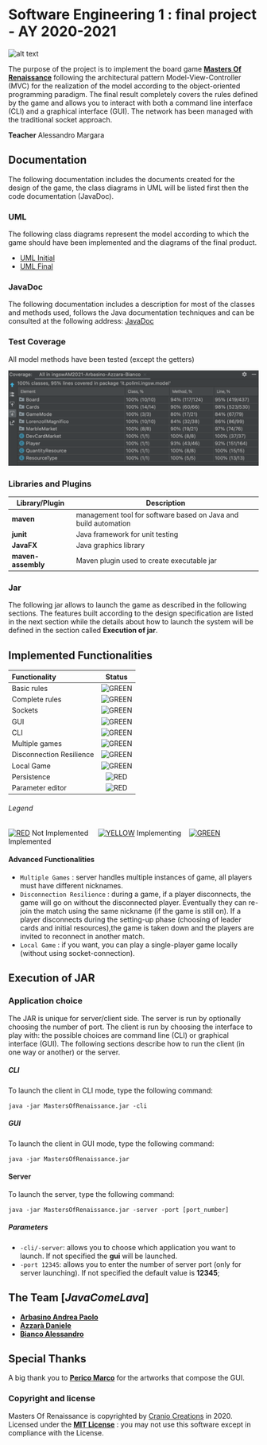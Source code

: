 # **Software Engineering 1 : final project - AY 2020-2021**
![alt text](http://www.craniocreations.it/wp-content/uploads/2019/06/Masters-of-Renaissance_box3D_front_ombra.png)

The purpose of the project is to implement the board game **[Masters Of Renaissance](http://www.craniocreations.it/prodotto/masters-of-renaissance/)** following the architectural pattern Model-View-Controller (MVC) for the realization of the model according to the object-oriented programming paradigm. The final result completely covers the rules defined by the game and allows you to interact with both a command line interface (CLI) and a graphical interface (GUI). The network has been managed with the traditional socket approach.

**Teacher** Alessandro Margara

## **Documentation**
The following documentation includes the documents created for the design of the game, the class diagrams in UML will be listed first then the code documentation (JavaDoc).

### UML
The following class diagrams represent the model according to which the game should have been implemented and the diagrams of the final product.
- [UML Initial](https://github.com/cicabuca/ingswAM2021-Arbasino-Azzara-Bianco/blob/main/deliverables/UML/initialUML.png)
- [UML Final](https://github.com/cicabuca/ingswAM2021-Arbasino-Azzara-Bianco/blob/main/deliverables/UML/finalUML.png)

### JavaDoc
The following documentation includes a description for most of the classes and methods used, follows the Java documentation techniques and can be consulted at the following address: [JavaDoc](https://github.com/cicabuca/ingswAM2021-Arbasino-Azzara-Bianco/tree/main/deliverables/javaDocs)

### Test Coverage
All model methods have been tested (except the getters)

![alt text](deliverables/testCoverage/testCoverage.png)

### Libraries and Plugins
|Library/Plugin|Description|
|---------------|-----------|
|__maven__|management tool for software based on Java and build automation|
|__junit__|Java framework for unit testing|
|__JavaFX__|Java graphics library|
|__maven-assembly__|Maven plugin used to create executable jar|

### Jar
The following jar allows to launch the game as described in the following sections.
The features built according to the design specification are listed in the next section while the details about how to launch the system will be defined in the section called __Execution of jar__. 

## **Implemented Functionalities**
| Functionality | Status |
|:-----------------------|:------------------------------------:|
| Basic rules | ![GREEN](http://placehold.it/15/44bb44/44bb44) |
| Complete rules | ![GREEN](http://placehold.it/15/44bb44/44bb44) |
| Sockets |![GREEN](http://placehold.it/15/44bb44/44bb44) |
| GUI | ![GREEN](http://placehold.it/15/44bb44/44bb44) |
| CLI | ![GREEN](http://placehold.it/15/44bb44/44bb44) |
| Multiple games | ![GREEN](http://placehold.it/15/44bb44/44bb44) |
| Disconnection Resilience | ![GREEN](http://placehold.it/15/44bb44/44bb44) |
| Local Game | ![GREEN](http://placehold.it/15/44bb44/44bb44) |
| Persistence | ![RED](http://placehold.it/15/f03c15/f03c15) |
| Parameter editor | ![RED](http://placehold.it/15/f03c15/f03c15) |

###### Legend
[![RED](http://placehold.it/15/f03c15/f03c15)]() Not Implemented &nbsp;&nbsp;&nbsp;&nbsp;[![YELLOW](http://placehold.it/15/ffdd00/ffdd00)]() Implementing&nbsp;&nbsp;&nbsp;&nbsp;[![GREEN](http://placehold.it/15/44bb44/44bb44)]() Implemented

#### Advanced Functionalities
- `Multiple Games` : server handles multiple instances of game, all players must have different nicknames.
- `Disconnection Resilience` : during a game, if a player disconnects, the game will go on without the disconnected player. Eventually they can re-join the match using the same nickname (if the game is still on). If a player disconnects during the setting-up phase (choosing of leader cards and initial resources),the game is taken down and the players are invited to reconnect in another match.
- `Local Game` : if you want, you can play a single-player game locally (without using socket-connection).

## **Execution of JAR**
### Application choice
The JAR is unique for server/client side.
The server is run by optionally choosing the number of port.
The client is run by choosing the interface to play with: the possible choices are command line (CLI) or graphical interface (GUI).
The following sections describe how to run the client (in one way or another) or the server.

##### CLI
To launch the client in CLI mode, type the following command:
```
java -jar MastersOfRenaissance.jar -cli
```

##### GUI
To launch the client in GUI mode, type the following command:
```
java -jar MastersOfRenaissance.jar
```

#### Server
To launch the server, type the following command:
```
java -jar MastersOfRenaissance.jar -server -port [port_number]
```
##### Parameters
- `-cli/-server`: allows you to choose which application you want to launch. If not specified the __gui__ will be launched.
- `-port 12345`: allows you to enter the number of server port (only for server launching). If not specified the default value is __12345__;

## **The Team [*JavaComeLava*]**
- [__Arbasino Andrea Paolo__](https://github.com/AndreaArbasino)
- [__Azzarà Daniele__](https://github.com/cicabuca)
- [__Bianco Alessandro__](https://github.com/AlessandroBianco-cpu)

## **Special Thanks**
A big thank you to [__Perico Marco__](https://www.instagram.com/eternit_tm/?hl=it) for the artworks that compose the GUI.

### Copyright and license
Masters Of Renaissance is copyrighted by [Cranio Creations](http://www.craniocreations.it) in 2020.
Licensed under the **[MIT License](https://github.com/cicabuca/ingswAM2021-Arbasino-Azzara-Bianco/blob/main/LICENSE)** : you may not use this software except in compliance with the License.



